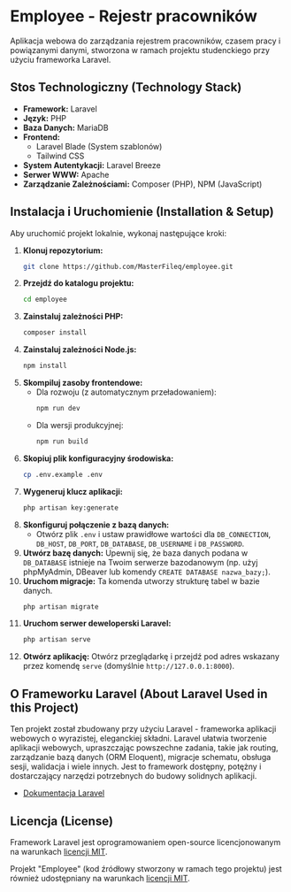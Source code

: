 # Employee - Rejestr pracowników

Aplikacja webowa do zarządzania rejestrem pracowników, czasem pracy i powiązanymi danymi, stworzona w ramach projektu studenckiego przy użyciu frameworka Laravel.

## Stos Technologiczny (Technology Stack)

* **Framework:** Laravel 
* **Język:** PHP 
* **Baza Danych:** MariaDB
* **Frontend:**
    * Laravel Blade (System szablonów)
    * Tailwind CSS 
* **System Autentykacji:** Laravel Breeze
* **Serwer WWW:** Apache
* **Zarządzanie Zależnościami:** Composer (PHP), NPM (JavaScript)

## Instalacja i Uruchomienie (Installation & Setup)

Aby uruchomić projekt lokalnie, wykonaj następujące kroki:

1.  **Klonuj repozytorium:**
    ```bash
    git clone https://github.com/MasterFileq/employee.git
    ```
2.  **Przejdź do katalogu projektu:**
    ```bash
    cd employee
    ```
3.  **Zainstaluj zależności PHP:**
    ```bash
    composer install
    ```
4.  **Zainstaluj zależności Node.js:**
    ```bash
    npm install
    ```
5.  **Skompiluj zasoby frontendowe:**
    * Dla rozwoju (z automatycznym przeładowaniem):
        ```bash
        npm run dev
        ```
    * Dla wersji produkcyjnej:
        ```bash
        npm run build
        ```
6.  **Skopiuj plik konfiguracyjny środowiska:**
    ```bash
    cp .env.example .env
    ```
7.  **Wygeneruj klucz aplikacji:**
    ```bash
    php artisan key:generate
    ```
8.  **Skonfiguruj połączenie z bazą danych:**
    * Otwórz plik `.env` i ustaw prawidłowe wartości dla `DB_CONNECTION`, `DB_HOST`, `DB_PORT`, `DB_DATABASE`, `DB_USERNAME` i `DB_PASSWORD`.
9.  **Utwórz bazę danych:** Upewnij się, że baza danych podana w `DB_DATABASE` istnieje na Twoim serwerze bazodanowym (np. użyj phpMyAdmin, DBeaver lub komendy `CREATE DATABASE nazwa_bazy;`).
10. **Uruchom migracje:** Ta komenda utworzy strukturę tabel w bazie danych.
    ```bash
    php artisan migrate
    ```
11. **Uruchom serwer deweloperski Laravel:**
    ```bash
    php artisan serve
    ```
12. **Otwórz aplikację:** Otwórz przeglądarkę i przejdź pod adres wskazany przez komendę `serve` (domyślnie `http://127.0.0.1:8000`).


## O Frameworku Laravel (About Laravel Used in this Project)

Ten projekt został zbudowany przy użyciu Laravel - frameworka aplikacji webowych o wyrazistej, eleganckiej składni. Laravel ułatwia tworzenie aplikacji webowych, upraszczając powszechne zadania, takie jak routing, zarządzanie bazą danych (ORM Eloquent), migracje schematu, obsługa sesji, walidacja i wiele innych. Jest to framework dostępny, potężny i dostarczający narzędzi potrzebnych do budowy solidnych aplikacji.

* [Dokumentacja Laravel](https://laravel.com/docs)

## Licencja (License)

Framework Laravel jest oprogramowaniem open-source licencjonowanym na warunkach [licencji MIT](https://opensource.org/licenses/MIT).

Projekt "Employee" (kod źródłowy stworzony w ramach tego projektu) jest również udostępniany na warunkach [licencji MIT](https://opensource.org/licenses/MIT).

